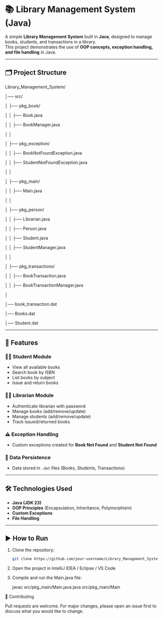 # 📚 Library Management System (Java)

A simple **Library Management System** built in **Java**, designed to manage books, students, and transactions in a library.  
This project demonstrates the use of **OOP concepts, exception handling, and file handling** in Java.

---

## 🗂️ Project Structure

Library_Management_System/

│── src/

│ ├── pkg_book/

│ │ ├── Book.java

│ │ ├── BookManager.java

│ │

│ ├── pkg_exception/

│ │ ├── BookNotFoundException.java

│ │ ├── StudentNotFoundException.java

│ │

│ ├── pkg_main/

│ │ ├── Main.java

│ │

│ ├── pkg_person/

│ │ ├── Librarian.java

│ │ ├── Person.java

│ │ ├── Student.java

│ │ ├── StudentManager.java

│ │

│ ├── pkg_transactions/

│ │ ├── BookTransaction.java

│ │ ├── BookTransactionManager.java

│

│── book_transaction.dat

│── Books.dat

│── Student.dat






---

## 🚀 Features

### 👨‍🎓 Student Module
- View all available books  
- Search book by ISBN  
- List books by subject  
- Issue and return books  

### 👩‍💼 Librarian Module
- Authenticate librarian with password  
- Manage books (add/remove/update)  
- Manage students (add/remove/update) 
- Track issued/returned books  

### ⚠️ Exception Handling
- Custom exceptions created for **Book Not Found** and **Student Not Found**  

### 💾 Data Persistence
- Data stored in `.dat` files (Books, Students, Transactions)  

---

## 🛠️ Technologies Used
- **Java (JDK 23)**  
- **OOP Principles** (Encapsulation, Inheritance, Polymorphism)  
- **Custom Exceptions**  
- **File Handling**  

---

## ▶️ How to Run

1. Clone the repository:
   ```bash
   git clone https://github.com/your-username/Library_Management_System.git
2. Open the project in IntelliJ IDEA / Eclipse / VS Code

3. Compile and run the Main.java file:
   
      javac src/pkg_main/Main.java
      java src/pkg_main/Main

   
🤝 Contributing

Pull requests are welcome. For major changes, please open an issue first to discuss what you would like to change.
